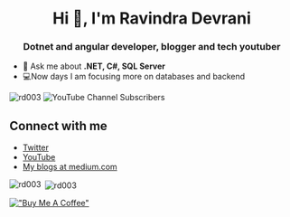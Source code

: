 <h1 align="center">Hi 👋, I'm Ravindra Devrani</h1>
<h3 align="center">Dotnet and angular developer, blogger and tech youtuber</h3>

- 💬 Ask me about **.NET, C#, SQL Server**
- 💻Now days I am focusing more on databases and backend

<p align="left"> <img src="https://komarev.com/ghpvc/?username=rd003&label=Profile%20views&color=0e75b6&style=flat" alt="rd003" /> <img alt="YouTube Channel Subscribers" src="https://img.shields.io/youtube/channel/subscribers/UCzTMzmLbuEWOUmpzo9vaV7Q?style=social" decoding="async" class="r-16l9doz r-13qz1uu" style="max-width: 300px;"> </p>

## Connect with me
- [Twitter](https://twitter.com/ravi_devrani)
- [YouTube](https://www.youtube.com/@ravindradevrani)
- [My blogs at medium.com](https://medium.com/@ravindradevrani)


<p><img align="left" src="https://github-readme-stats.vercel.app/api/top-langs?username=rd003&show_icons=true&locale=en&layout=compact" alt="rd003" /></p>

<p>&nbsp;<img align="center" src="https://github-readme-stats.vercel.app/api?username=rd003&show_icons=true&locale=en" alt="rd003" /></p>

[!["Buy Me A Coffee"](https://www.buymeacoffee.com/assets/img/custom_images/orange_img.png)](https://www.buymeacoffee.com/ravindradevrani)
